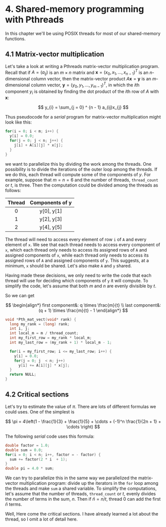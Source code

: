 # 4. Shared-memory programming with Pthreads

In this chapter we'll be using POSIX threads for most of our shared-memory
functions.

## 4.1 Matrix-vector multiplication

Let's take a look at writing a Pthreads matrix-vector multiplication program.
Recall that if $A = (a_{ij})$ is an $m \times n$ matrix and
$\mathbf{x} = (x_{0}, x_{1}, \dots, x_{n - 1}) ^ {T}$ is an $n$-dimensional
column vector, then the matrix-vector product $A\mathbf{x} = \mathbf{y}$
is an $m$-dimensional column vector, $\mathbf{y} = (y_{0}, y_{1}, \dots, y_{m - 1})^{T}$,
in which the $i$th component $y_{i}$ is obtained by finding the dot
product of the $i$th row of $A$ with $\mathbf{x}$:

$$
y_{i} = \sum_{j = 0} ^ {n - 1} a_{ij}x_{j}
$$

Thus pseudocode for a *serial* program for matrix-vector multiplication
might look like this:

```c
for(i = 0; i < m; i++) {
  y[i] = 0.0;
  for(j = 0; j < n; j++) {
    j[i] + A[i][j] * x[j];
  }
}
```

we want to parallelize this by dividing the work among the threads.
One possibility is to divide the iterations of the outer loop among
the threads. If we do this, each thread will compute some of the
components of $y$. For example, suppose that $m = n = 6$ and the number
of threads, `thread_count` or $t$, is three. Then the computation could
be divided among the threads as follows:

| **Thread** | **Components of y** |
|:----------:|:-------------------:|
|      0     |      y[0], y[1]     |
|      1     |      y[2], y[3]     |
|      2     |      y[4], y[5]     |

The thread will need to access every element of row `i` of `A` and
every element of `x`. We see that each thread needs to access every
component of `x`, which each thread only needs to access its assigned
rows of `A` and assigned components of `x`, while each thread only
needs to access its assigned rows of `A` and assigned components of
`y`. This suggests, at a minimum, `x` should be shared. Let's also
make `A` and `y` shared.

Having made these decisions, we only need to write the code that
each thread will use for deciding which components of `y` it will
compute. To simplify the code, let's assume that both $m$ and $n$ are
evenly divisible by $t$.

So we can get

$$
\begin{align*}
first component&: q \times \frac{m}{t} \\
last component&: (q + 1) \times \frac{m}{t} - 1
\end{align*}
$$

```c
void *Pth_mat_vect(void* rank) {
  long my_rank = (long) rank;
  int i, j;
  int local_m = m / thread_count;
  int my_first_row = my_rank * local_m;
  int my_last_row = (my_rank + 1) * local_m - 1;

  for(i = my_first_row; i <= my_last_row; i++) {
    y[i] = 0.0;
    for(j = 0; j  < n; j++)
      y[i] += A[i][j] * x[j];
  }
  return NULL;
}
```

## 4.2 Critical sections

Let's try to estimate the value of $\pi$. There are lots of different
formulas we could uses. One of the simplest is

$$
\pi = 4\left(1 - \frac{1}{3} + \frac{1}{5} + \cdots + (-1)^n \frac{1}{2n + 1} + \cdots \right)
$$

The following *serial* code uses this formula:

```c
double factor = 1.0;
double sum = 0.0;
for(i = 0; i < n; i++, factor = - factor) {
  sum += factor(2 * i  + 1);
}
double pi = 4.0 * sum;
```

We can try to parallelize this in the same way we parallelized the
matrix-vector multiplication program: divide up the iterators in the `for` loop
among the threads and make `sum` a shared variable. To simplify the computations,
let's assume that the number of threads, `thread_count` or $t$,
evenly divides the number of terms in the sum, $n$. Then if $\bar{n} = n / t$,
thread 0 can add the first $\bar{n}$ terms.

Well, Here come the critical sections. I have already
learned a lot
about the thread, so I omit a lot of detail here.
